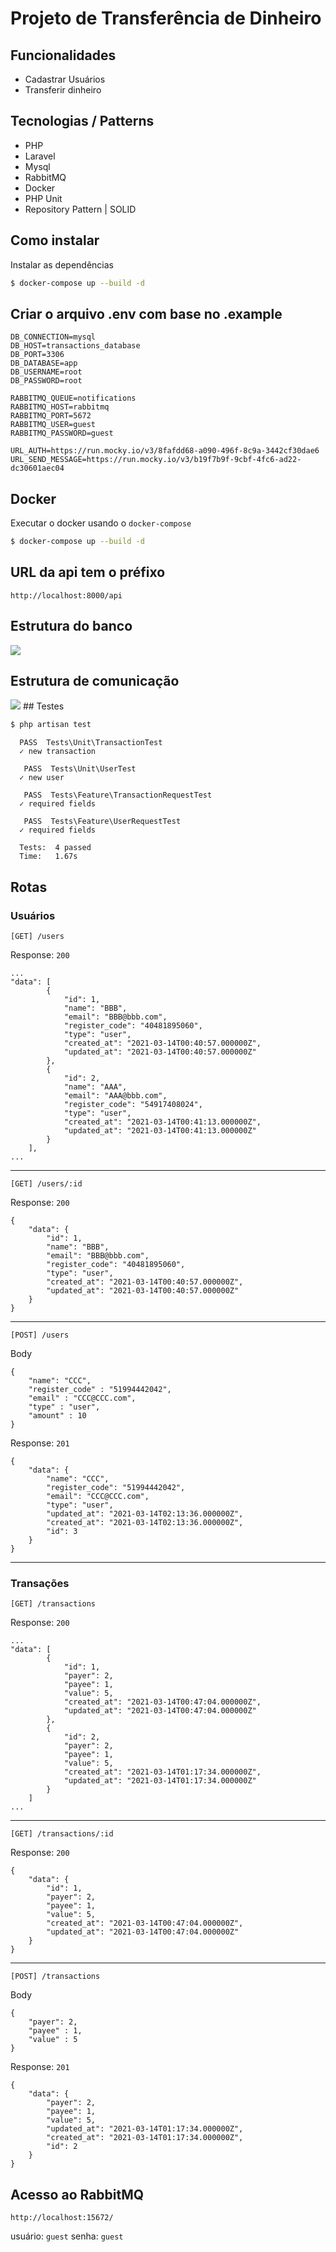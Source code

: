 # Projeto de Transferência de Dinheiro

## Funcionalidades
 - Cadastrar Usuários
 - Transferir dinheiro
 
## Tecnologias / Patterns
 - PHP
 - Laravel
 - Mysql
 - RabbitMQ
 - Docker
 - PHP Unit
 - Repository Pattern | SOLID

## Como instalar

Instalar as dependências
```bash
$ docker-compose up --build -d
```

## Criar o arquivo .env com base no .example

```
DB_CONNECTION=mysql
DB_HOST=transactions_database
DB_PORT=3306
DB_DATABASE=app
DB_USERNAME=root
DB_PASSWORD=root

RABBITMQ_QUEUE=notifications
RABBITMQ_HOST=rabbitmq
RABBITMQ_PORT=5672
RABBITMQ_USER=guest
RABBITMQ_PASSWORD=guest

URL_AUTH=https://run.mocky.io/v3/8fafdd68-a090-496f-8c9a-3442cf30dae6
URL_SEND_MESSAGE=https://run.mocky.io/v3/b19f7b9f-9cbf-4fc6-ad22-dc30601aec04
```

## Docker
Executar o docker usando o `docker-compose`
```bash
$ docker-compose up --build -d
```

## URL da api tem o préfixo
```
http://localhost:8000/api
```

## Estrutura do banco
<img src="https://github.com/ayrtonsilas/service-transactions/blob/main/docs/service-transactions.png" />

## Estrutura de comunicação
<img src="https://github.com/ayrtonsilas/service-transactions/blob/main/docs/transaction-flux.png" />
## Testes

```bash
$ php artisan test
```

```
  PASS  Tests\Unit\TransactionTest
  ✓ new transaction

   PASS  Tests\Unit\UserTest
  ✓ new user

   PASS  Tests\Feature\TransactionRequestTest
  ✓ required fields

   PASS  Tests\Feature\UserRequestTest
  ✓ required fields

  Tests:  4 passed
  Time:   1.67s
```
## Rotas

### Usuários

```
[GET] /users
```
Response: `200`
```
...
"data": [
        {
            "id": 1,
            "name": "BBB",
            "email": "BBB@bbb.com",
            "register_code": "40481895060",
            "type": "user",
            "created_at": "2021-03-14T00:40:57.000000Z",
            "updated_at": "2021-03-14T00:40:57.000000Z"
        },
        {
            "id": 2,
            "name": "AAA",
            "email": "AAA@bbb.com",
            "register_code": "54917408024",
            "type": "user",
            "created_at": "2021-03-14T00:41:13.000000Z",
            "updated_at": "2021-03-14T00:41:13.000000Z"
        }
    ],
...
```

------------

```
[GET] /users/:id
```
Response: `200`
```
{
    "data": {
        "id": 1,
        "name": "BBB",
        "email": "BBB@bbb.com",
        "register_code": "40481895060",
        "type": "user",
        "created_at": "2021-03-14T00:40:57.000000Z",
        "updated_at": "2021-03-14T00:40:57.000000Z"
    }
}
```

------------

```
[POST] /users
```
Body
```
{
    "name": "CCC",
    "register_code" : "51994442042",
    "email" : "CCC@CCC.com",
    "type" : "user",
    "amount" : 10
}
```
Response: `201`
```
{
    "data": {
        "name": "CCC",
        "register_code": "51994442042",
        "email": "CCC@CCC.com",
        "type": "user",
        "updated_at": "2021-03-14T02:13:36.000000Z",
        "created_at": "2021-03-14T02:13:36.000000Z",
        "id": 3
    }
}
```

------------

### Transações
```
[GET] /transactions
```
Response: `200`
```
...
"data": [
        {
            "id": 1,
            "payer": 2,
            "payee": 1,
            "value": 5,
            "created_at": "2021-03-14T00:47:04.000000Z",
            "updated_at": "2021-03-14T00:47:04.000000Z"
        },
        {
            "id": 2,
            "payer": 2,
            "payee": 1,
            "value": 5,
            "created_at": "2021-03-14T01:17:34.000000Z",
            "updated_at": "2021-03-14T01:17:34.000000Z"
        }
    ]
...
```

------------

```
[GET] /transactions/:id
```
Response: `200`
```
{
    "data": {
        "id": 1,
        "payer": 2,
        "payee": 1,
        "value": 5,
        "created_at": "2021-03-14T00:47:04.000000Z",
        "updated_at": "2021-03-14T00:47:04.000000Z"
    }
}
```

------------

```
[POST] /transactions
```
Body
```
{
    "payer": 2,
    "payee" : 1,
    "value" : 5
}
```
Response: `201`
```
{
    "data": {
        "payer": 2,
        "payee": 1,
        "value": 5,
        "updated_at": "2021-03-14T01:17:34.000000Z",
        "created_at": "2021-03-14T01:17:34.000000Z",
        "id": 2
    }
}
```

## Acesso ao RabbitMQ

```
http://localhost:15672/
```
usuário: `guest`
senha: `guest`
